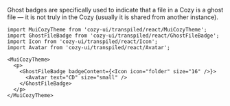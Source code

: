 Ghost badges are specifically used to indicate that a file in a Cozy is a ghost file — it is not truly in the Cozy (usually it is shared from another instance).

```
import MuiCozyTheme from 'cozy-ui/transpiled/react/MuiCozyTheme';
import GhostFileBadge from 'cozy-ui/transpiled/react/GhostFileBadge';
import Icon from 'cozy-ui/transpiled/react/Icon';
import Avatar from 'cozy-ui/transpiled/react/Avatar';

<MuiCozyTheme>
  <p>
    <GhostFileBadge badgeContent={<Icon icon="folder" size="16" />}>
      <Avatar text="CD" size="small" />
    </GhostFileBadge>
  </p>
</MuiCozyTheme>
```
